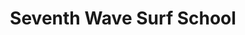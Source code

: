 ---
title: "Seventh Wave Surf School"
address: "Seventh Wave Surf School, Enniscrone, Co. Sligo"
tel: "+353 (0)87 971 6389"
county: "Sligo"
category: "Surfing"
type: "Content"
lat: "54.21480941772461"
lng: "-9.089483261108398"
---